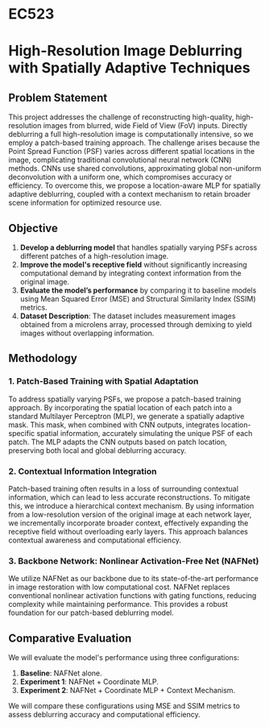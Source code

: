 # EC523
# High-Resolution Image Deblurring with Spatially Adaptive Techniques

## Problem Statement
This project addresses the challenge of reconstructing high-quality, high-resolution images from blurred, wide Field of View (FoV) inputs. Directly deblurring a full high-resolution image is computationally intensive, so we employ a patch-based training approach. The challenge arises because the Point Spread Function (PSF) varies across different spatial locations in the image, complicating traditional convolutional neural network (CNN) methods. CNNs use shared convolutions, approximating global non-uniform deconvolution with a uniform one, which compromises accuracy or efficiency. To overcome this, we propose a location-aware MLP for spatially adaptive deblurring, coupled with a context mechanism to retain broader scene information for optimized resource use.

## Objective
1. **Develop a deblurring model** that handles spatially varying PSFs across different patches of a high-resolution image.
2. **Improve the model's receptive field** without significantly increasing computational demand by integrating context information from the original image.
3. **Evaluate the model’s performance** by comparing it to baseline models using Mean Squared Error (MSE) and Structural Similarity Index (SSIM) metrics.
4. **Dataset Description**: The dataset includes measurement images obtained from a microlens array, processed through demixing to yield images without overlapping information.

## Methodology

### 1. Patch-Based Training with Spatial Adaptation
To address spatially varying PSFs, we propose a patch-based training approach. By incorporating the spatial location of each patch into a standard Multilayer Perceptron (MLP), we generate a spatially adaptive mask. This mask, when combined with CNN outputs, integrates location-specific spatial information, accurately simulating the unique PSF of each patch. The MLP adapts the CNN outputs based on patch location, preserving both local and global deblurring accuracy.

### 2. Contextual Information Integration
Patch-based training often results in a loss of surrounding contextual information, which can lead to less accurate reconstructions. To mitigate this, we introduce a hierarchical context mechanism. By using information from a low-resolution version of the original image at each network layer, we incrementally incorporate broader context, effectively expanding the receptive field without overloading early layers. This approach balances contextual awareness and computational efficiency.

### 3. Backbone Network: Nonlinear Activation-Free Net (NAFNet)
We utilize NAFNet as our backbone due to its state-of-the-art performance in image restoration with low computational cost. NAFNet replaces conventional nonlinear activation functions with gating functions, reducing complexity while maintaining performance. This provides a robust foundation for our patch-based deblurring model.

## Comparative Evaluation
We will evaluate the model's performance using three configurations:
1. **Baseline**: NAFNet alone.
2. **Experiment 1**: NAFNet + Coordinate MLP.
3. **Experiment 2**: NAFNet + Coordinate MLP + Context Mechanism.

We will compare these configurations using MSE and SSIM metrics to assess deblurring accuracy and computational efficiency.

